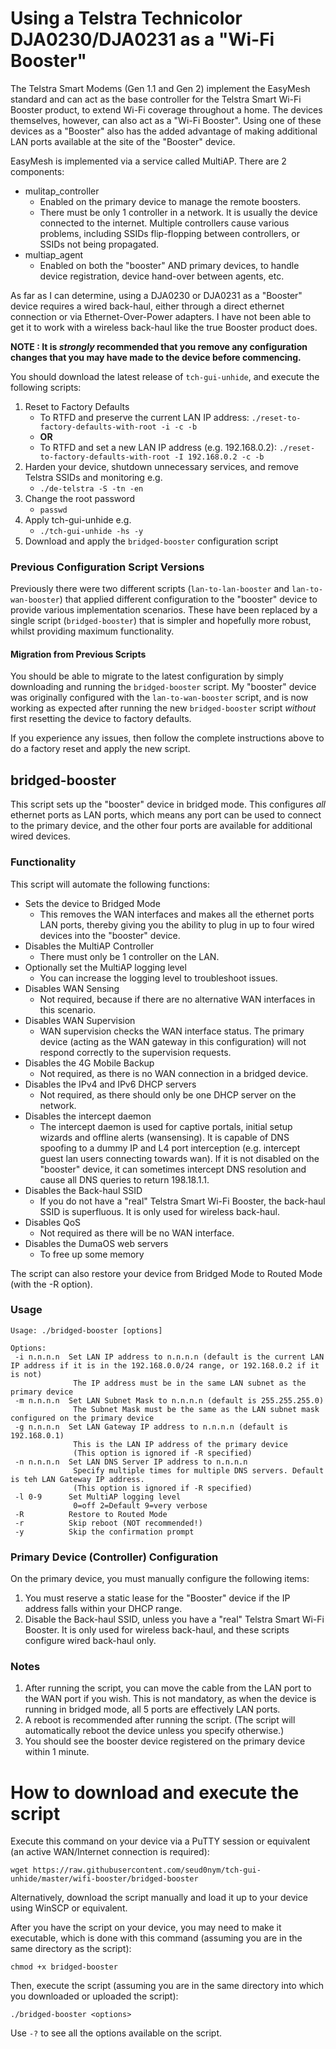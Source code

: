 # Using a Telstra Technicolor DJA0230/DJA0231 as a "Wi-Fi Booster"
The Telstra Smart Modems (Gen 1.1 and Gen 2) implement the EasyMesh standard and can act as the base controller for the Telstra Smart Wi-Fi Booster product, to extend Wi-Fi coverage throughout a home. The devices themselves, however, can also act as a "Wi-Fi Booster". Using one of these devices as a "Booster" also has the added advantage of making additional LAN ports available at the site of the "Booster" device.

EasyMesh is implemented via a service called MultiAP. There are 2 components:
- mulitap_controller
    - Enabled on the primary device to manage the remote boosters. 
    - There must be only 1 controller in a network. It is usually the device connected to the internet. Multiple controllers cause various problems, including SSIDs flip-flopping between controllers, or SSIDs not being propagated.
- multiap_agent
    - Enabled on both the "booster" AND primary devices, to handle device registration, device hand-over between agents, etc.

As far as I can determine, using a DJA0230 or DJA0231 as a "Booster" device requires a wired back-haul, either through a direct ethernet connection or via Ethernet-Over-Power adapters. I have not been able to get it to work with a wireless back-haul like the true Booster product does.

**NOTE : It is *strongly* recommended that you remove any configuration changes that you may have made to the device before commencing.**

You should download the latest release of `tch-gui-unhide`, and execute the following scripts:
1. Reset to Factory Defaults
    - To RTFD and preserve the current LAN IP address: `./reset-to-factory-defaults-with-root -i -c -b`
    - **OR**
    - To RTFD and set a new LAN IP address (e.g. 192.168.0.2): `./reset-to-factory-defaults-with-root -I 192.168.0.2 -c -b`
2. Harden your device, shutdown unnecessary services, and remove Telstra SSIDs and monitoring e.g.
    - `./de-telstra -S -tn -en`
3. Change the root password
    - `passwd`
4. Apply tch-gui-unhide e.g.
    - `./tch-gui-unhide -hs -y`
5. Download and apply the `bridged-booster` configuration script

### Previous Configuration Script Versions
Previously there were two different scripts (`lan-to-lan-booster` and `lan-to-wan-booster`) that applied different configuration to the "booster" device to provide various implementation scenarios. These have been replaced by a single script (`bridged-booster`) that is simpler and hopefully more robust, whilst providing maximum functionality.

#### Migration from Previous Scripts
You should be able to migrate to the latest configuration by simply downloading and running the `bridged-booster` script. My "booster" device was originally configured with the `lan-to-wan-booster` script, and is now working as expected after running the new `bridged-booster` script *without* first resetting the device to factory defaults.

If you experience any issues, then follow the complete instructions above to do a factory reset and apply the new script.

## bridged-booster
This script sets up the "booster" device in bridged mode. This configures *all* ethernet ports as LAN ports, which means any port can be used to connect to the primary device, and the other four ports are available for additional wired devices.

### Functionality
This script will automate the following functions:
- Sets the device to Bridged Mode
    - This removes the WAN interfaces and makes all the ethernet ports LAN ports, thereby giving you the ability to plug in up to four wired devices into the "booster" device.
- Disables the MultiAP Controller
    - There must only be 1 controller on the LAN.
- Optionally set the MultiAP logging level
    - You can increase the logging level to troubleshoot issues.
- Disables WAN Sensing 
    - Not required, because if there are no alternative WAN interfaces in this scenario.
- Disables WAN Supervision
    - WAN supervision checks the WAN interface status. The primary device (acting as the WAN gateway in this configuration) will not respond correctly to the supervision requests.
- Disables the 4G Mobile Backup
    - Not required, as there is no WAN connection in a bridged device.
- Disables the IPv4 and IPv6 DHCP servers
    - Not required, as there should only be one DHCP server on the network.
- Disables the intercept daemon
    - The intercept daemon is used for captive portals, initial setup wizards and offline alerts (wansensing). It is capable of DNS spoofing to a dummy IP and L4 port interception (e.g. intercept guest lan users connecting towards wan). If it is not disabled on the "booster" device, it can sometimes intercept DNS resolution and cause all DNS queries to return 198.18.1.1.
- Disables the Back-haul SSID
    - If you do not have a "real" Telstra Smart Wi-Fi Booster, the back-haul SSID is superfluous. It is only used for wireless back-haul.
- Disables QoS
    - Not required as there will be no WAN interface.
- Disables the DumaOS web servers
    - To free up some memory

The script can also restore your device from Bridged Mode to Routed Mode (with the -R option).

### Usage
```
Usage: ./bridged-booster [options]

Options:
 -i n.n.n.n  Set LAN IP address to n.n.n.n (default is the current LAN IP address if it is in the 192.168.0.0/24 range, or 192.168.0.2 if it is not)
              The IP address must be in the same LAN subnet as the primary device
 -m n.n.n.n  Set LAN Subnet Mask to n.n.n.n (default is 255.255.255.0)
              The Subnet Mask must be the same as the LAN subnet mask configured on the primary device
 -g n.n.n.n  Set LAN Gateway IP address to n.n.n.n (default is 192.168.0.1)
              This is the LAN IP address of the primary device
              (This option is ignored if -R specified)
 -n n.n.n.n  Set LAN DNS Server IP address to n.n.n.n 
              Specify multiple times for multiple DNS servers. Default is teh LAN Gateway IP address.
              (This option is ignored if -R specified)
 -l 0-9      Set MultiAP logging level 
              0=off 2=Default 9=very verbose
 -R          Restore to Routed Mode
 -r          Skip reboot (NOT recommended!)
 -y          Skip the confirmation prompt
```

### Primary Device (Controller) Configuration
On the primary device, you must manually configure the following items:
1. You must reserve a static lease for the "Booster" device if the IP address falls within your DHCP range.
2. Disable the Back-haul SSID, unless you have a "real" Telstra Smart Wi-Fi Booster. It is only used for wireless back-haul, and these scripts configure wired back-haul only.

### Notes
1. After running the script, you can move the cable from the LAN port to the WAN port if you wish. This is not mandatory, as when the device is running in bridged mode, all 5 ports are effectively LAN ports.
2. A reboot is recommended after running the script. (The script will automatically reboot the device unless you specify otherwise.)
3. You should see the booster device registered on the primary device within 1 minute. 

# How to download and execute the script
Execute this command on your device via a PuTTY session or equivalent (an active WAN/Internet connection is required):
```
wget https://raw.githubusercontent.com/seud0nym/tch-gui-unhide/master/wifi-booster/bridged-booster 
```

Alternatively, download the script manually and load it up to your device using WinSCP or equivalent.

After you have the script on your device, you may need to make it executable, which is done with this command (assuming you are in the same directory as the script):
```
chmod +x bridged-booster
```

Then, execute the script (assuming you are in the same directory into which you downloaded or uploaded the script):
```
./bridged-booster <options>
```
Use `-?` to see all the options available on the script.

